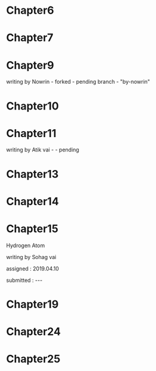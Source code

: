 # Chapter6


# Chapter7


# Chapter9
writing by Nowrin - forked - pending
branch - "by-nowrin"


# Chapter10


# Chapter11
writing by Atik vai - - pending


# Chapter13


# Chapter14


# Chapter15
Hydrogen Atom

writing by Sohag vai

assigned : 2019.04.10

submitted : ---


# Chapter19


# Chapter24


# Chapter25




